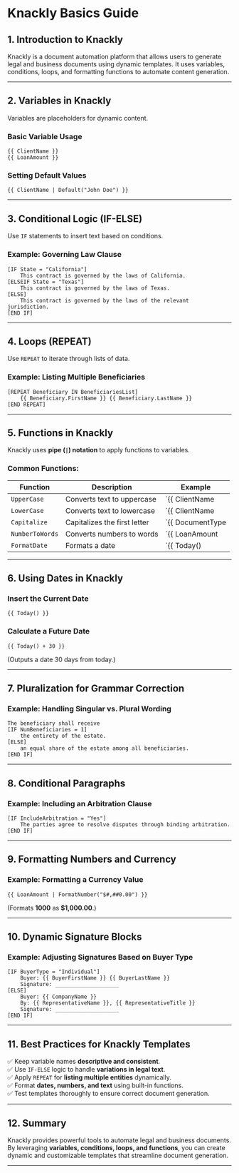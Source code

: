 # Knackly Basics Guide

## 1. Introduction to Knackly
Knackly is a document automation platform that allows users to generate legal and business documents using dynamic templates. It uses variables, conditions, loops, and formatting functions to automate content generation.

---

## 2. Variables in Knackly
Variables are placeholders for dynamic content.

### **Basic Variable Usage**
```knackly
{{ ClientName }}
{{ LoanAmount }}
```

### **Setting Default Values**
```knackly
{{ ClientName | Default("John Doe") }}
```

---

## 3. Conditional Logic (IF-ELSE)
Use `IF` statements to insert text based on conditions.

### **Example:** Governing Law Clause
```knackly
[IF State = "California"]
    This contract is governed by the laws of California.
[ELSEIF State = "Texas"]
    This contract is governed by the laws of Texas.
[ELSE]
    This contract is governed by the laws of the relevant jurisdiction.
[END IF]
```

---

## 4. Loops (REPEAT)
Use `REPEAT` to iterate through lists of data.

### **Example:** Listing Multiple Beneficiaries
```knackly
[REPEAT Beneficiary IN BeneficiariesList]
    {{ Beneficiary.FirstName }} {{ Beneficiary.LastName }}
[END REPEAT]
```

---

## 5. Functions in Knackly
Knackly uses **pipe (`|`) notation** to apply functions to variables.

### **Common Functions:**

| Function         | Description                           | Example |
|-----------------|---------------------------------------|---------|
| `UpperCase`     | Converts text to uppercase           | `{{ ClientName | UpperCase }}` → **"JOHN DOE"** |
| `LowerCase`     | Converts text to lowercase           | `{{ ClientName | LowerCase }}` → **"john doe"** |
| `Capitalize`    | Capitalizes the first letter         | `{{ DocumentType | Capitalize }}` → **"Contract"** |
| `NumberToWords` | Converts numbers to words           | `{{ LoanAmount | NumberToWords }}` → **"One Thousand"** |
| `FormatDate`    | Formats a date                      | `{{ Today() | FormatDate("MMMM d, yyyy") }}` → **"March 10, 2025"** |

---

## 6. Using Dates in Knackly
### **Insert the Current Date**
```knackly
{{ Today() }}
```

### **Calculate a Future Date**
```knackly
{{ Today() + 30 }}
```
(Outputs a date 30 days from today.)

---

## 7. Pluralization for Grammar Correction
### **Example:** Handling Singular vs. Plural Wording
```knackly
The beneficiary shall receive 
[IF NumBeneficiaries = 1]
    the entirety of the estate.
[ELSE]
    an equal share of the estate among all beneficiaries.
[END IF]
```

---

## 8. Conditional Paragraphs
### **Example:** Including an Arbitration Clause
```knackly
[IF IncludeArbitration = "Yes"]
    The parties agree to resolve disputes through binding arbitration.
[END IF]
```

---

## 9. Formatting Numbers and Currency
### **Example:** Formatting a Currency Value
```knackly
{{ LoanAmount | FormatNumber("$#,##0.00") }}
```
(Formats **1000** as **$1,000.00**.)

---

## 10. Dynamic Signature Blocks
### **Example:** Adjusting Signatures Based on Buyer Type
```knackly
[IF BuyerType = "Individual"]
    Buyer: {{ BuyerFirstName }} {{ BuyerLastName }}
    Signature: ____________________
[ELSE]
    Buyer: {{ CompanyName }}
    By: {{ RepresentativeName }}, {{ RepresentativeTitle }}
    Signature: ____________________
[END IF]
```

---

## 11. Best Practices for Knackly Templates
✅ Keep variable names **descriptive and consistent**.  
✅ Use `IF-ELSE` logic to handle **variations in legal text**.  
✅ Apply `REPEAT` for **listing multiple entities** dynamically.  
✅ Format **dates, numbers, and text** using built-in functions.  
✅ Test templates thoroughly to ensure correct document generation.  

---

## 12. Summary
Knackly provides powerful tools to automate legal and business documents. By leveraging **variables, conditions, loops, and functions**, you can create dynamic and customizable templates that streamline document generation.

---
